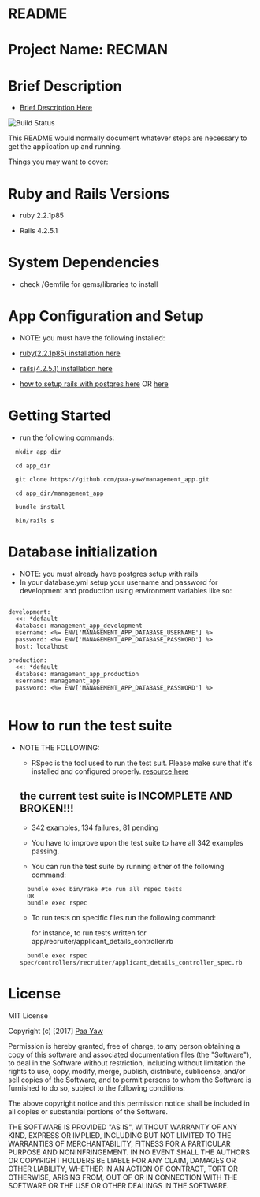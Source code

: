# README

# Project Name: RECMAN

# Brief Description
 * [Brief Description Here](https://github.com/paa-yaw/management_app/blob/master/app_description.md)

![Build Status](https://travis-ci.org/paa-yaw/management_app.svg?branch=test)

This README would normally document whatever steps are necessary to get the
application up and running.

Things you may want to cover:

# Ruby and Rails Versions

* ruby 2.2.1p85

* Rails 4.2.5.1


# System Dependencies

* check /Gemfile for gems/libraries to install

# App Configuration and Setup

* NOTE: you must have the following installed:

* [ruby(2.2.1p85) installation here](https://www.ruby-lang.org/en/downloads/)

* [rails(4.2.5.1) installation here](http://railsinstaller.org/en)

* [how to setup rails with postgres here](https://www.digitalocean.com/community/tutorials/how-to-setup-ruby-on-rails-with-postgres) OR
[here](https://www.digitalocean.com/community/tutorials/how-to-use-postgresql-with-your-ruby-on-rails-application-on-ubuntu-14-04)

# Getting Started

* run the following commands:

```
  mkdir app_dir

  cd app_dir

  git clone https://github.com/paa-yaw/management_app.git
  
  cd app_dir/management_app

  bundle install

  bin/rails s

```  

# Database initialization

* NOTE: you must already have postgres setup with rails
* In your database.yml setup your username and password for development and production using environment variables like so:

```
  
development:
  <<: *default
  database: management_app_development
  username: <%= ENV['MANAGEMENT_APP_DATABASE_USERNAME'] %>
  password: <%= ENV['MANAGEMENT_APP_DATABASE_PASSWORD'] %>
  host: localhost

production:
  <<: *default
  database: management_app_production
  username: management_app
  password: <%= ENV['MANAGEMENT_APP_DATABASE_PASSWORD'] %>


```

 
# How to run the test suite

* NOTE THE FOLLOWING:

  * RSpec is the tool used to run the test suit. Please make sure that it's installed and configured properly. [resource here](https://github.com/rspec/rspec-rails)

  ## the current test suite is INCOMPLETE AND BROKEN!!!
    * 342 examples, 134 failures, 81 pending
    * You have to improve upon the test suite to have all 342 examples passing.

  * You can run the test suite by running either of the following command:

  ```
    bundle exec bin/rake #to run all rspec tests 
    OR
    bundle exec rspec

  ```

  * To run tests on specific files run the following command:
  
    for instance, to run tests written for app/recruiter/applicant_details_controller.rb

  ```
    bundle exec rspec spec/controllers/recruiter/applicant_details_controller_spec.rb 

  ```
# License  

MIT License

Copyright (c) [2017] [Paa Yaw](https://github.com/paa-yaw)

Permission is hereby granted, free of charge, to any person obtaining a copy
of this software and associated documentation files (the "Software"), to deal
in the Software without restriction, including without limitation the rights
to use, copy, modify, merge, publish, distribute, sublicense, and/or sell
copies of the Software, and to permit persons to whom the Software is
furnished to do so, subject to the following conditions:

The above copyright notice and this permission notice shall be included in all
copies or substantial portions of the Software.

THE SOFTWARE IS PROVIDED "AS IS", WITHOUT WARRANTY OF ANY KIND, EXPRESS OR
IMPLIED, INCLUDING BUT NOT LIMITED TO THE WARRANTIES OF MERCHANTABILITY,
FITNESS FOR A PARTICULAR PURPOSE AND NONINFRINGEMENT. IN NO EVENT SHALL THE
AUTHORS OR COPYRIGHT HOLDERS BE LIABLE FOR ANY CLAIM, DAMAGES OR OTHER
LIABILITY, WHETHER IN AN ACTION OF CONTRACT, TORT OR OTHERWISE, ARISING FROM,
OUT OF OR IN CONNECTION WITH THE SOFTWARE OR THE USE OR OTHER DEALINGS IN THE
SOFTWARE.

